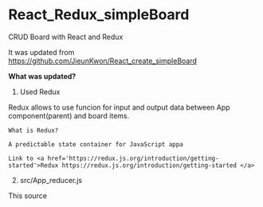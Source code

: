 # React_Redux_simpleBoard

CRUD Board with React and Redux

It was updated from https://github.com/JieunKwon/React_create_simpleBoard

<b> What was updated? </b>

1. Used Redux

Redux allows to use funcion for input and output data between App component(parent) and board items.


    What is Redux?

    A predictable state container for JavaScript appa

    Link to <a href='https://redux.js.org/introduction/getting-started'>Redux https://redux.js.org/introduction/getting-started </a>


2. src/App_reducer.js

This source 
 
 
